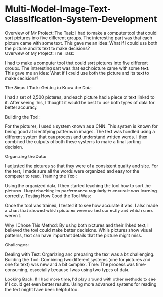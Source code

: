 # Multi-Model-Image-Text-Classification-System-Development
Overview of My Project: The Task:  I had to make a computer tool that could sort pictures into five different groups. The interesting part was that each picture came with some text. This gave me an idea: What if I could use both the picture and its text to make decisions?  
Overview of My Project:
The Task:

I had to make a computer tool that could sort pictures into five different groups. The interesting part was that each picture came with some text. This gave me an idea: What if I could use both the picture and its text to make decisions?

The Steps I Took: Getting to Know the Data:

I had a set of 2,500 pictures, and each picture had a piece of text linked to it. After seeing this, I thought it would be best to use both types of data for better accuracy.

Building the Tool:

For the pictures, I used a system known as a CNN. This system is known for being good at identifying patterns in images. The text was handled using a different system that can process and understand written words. I then combined the outputs of both these systems to make a final sorting decision.

Organizing the Data:

I adjusted the pictures so that they were of a consistent quality and size. For the text, I made sure all the words were organized and easy for the computer to read. Training the Tool:

Using the organized data, I then started teaching the tool how to sort the pictures. I kept checking its performance regularly to ensure it was learning correctly. Testing How Good the Tool Was:

Once the tool was trained, I tested it to see how accurate it was. I also made a chart that showed which pictures were sorted correctly and which ones weren't.

Why I Chose This Method: By using both pictures and their linked text, I believed the tool could make better decisions. While pictures show visual patterns, text can have important details that the picture might miss.

Challenges:

Dealing with Text: Organizing and preparing the text was a bit challenging. Building the Tool: Combining two different systems (one for pictures and one for text) was new and a bit complex. Time: The process was time-consuming, especially because I was using two types of data.

Looking Back: If I had more time, I'd play around with other methods to see if I could get even better results. Using more advanced systems for reading the text might have been helpful too.
